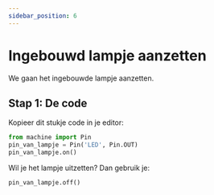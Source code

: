 ```yaml
---
sidebar_position: 6
---
```


# Ingebouwd lampje aanzetten

We gaan het ingebouwde lampje aanzetten.

## Stap 1: De code
Kopieer dit stukje code in je editor:

```python 
from machine import Pin
pin_van_lampje = Pin('LED', Pin.OUT)
pin_van_lampje.on()
```

Wil je het lampje uitzetten? Dan gebruik je:
```python
pin_van_lampje.off()
```


